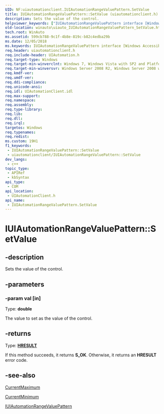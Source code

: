 ```yaml
---
UID: NF:uiautomationclient.IUIAutomationRangeValuePattern.SetValue
title: IUIAutomationRangeValuePattern::SetValue (uiautomationclient.h)
description: Sets the value of the control.
helpviewer_keywords: ["IUIAutomationRangeValuePattern interface [Windows Accessibility]","SetValue method","IUIAutomationRangeValuePattern.SetValue","IUIAutomationRangeValuePattern::SetValue","SetValue","SetValue method [Windows Accessibility]","SetValue method [Windows Accessibility]","IUIAutomationRangeValuePattern interface","uiauto.uiauto_IUIAutomationRangeValuePattern_SetValue","uiauto_IUIAutomationRangeValuePattern_SetValue","uiautomationclient/IUIAutomationRangeValuePattern::SetValue","winauto.uiauto_IUIAutomationRangeValuePattern_SetValue"]
old-location: winauto\uiauto_IUIAutomationRangeValuePattern_SetValue.htm
tech.root: WinAuto
ms.assetid: 599cb788-9c1f-4b8e-819c-b82c4edba29b
ms.date: 12/05/2018
ms.keywords: IUIAutomationRangeValuePattern interface [Windows Accessibility],SetValue method, IUIAutomationRangeValuePattern.SetValue, IUIAutomationRangeValuePattern::SetValue, SetValue, SetValue method [Windows Accessibility], SetValue method [Windows Accessibility],IUIAutomationRangeValuePattern interface, uiauto.uiauto_IUIAutomationRangeValuePattern_SetValue, uiauto_IUIAutomationRangeValuePattern_SetValue, uiautomationclient/IUIAutomationRangeValuePattern::SetValue, winauto.uiauto_IUIAutomationRangeValuePattern_SetValue
req.header: uiautomationclient.h
req.include-header: UIAutomation.h
req.target-type: Windows
req.target-min-winverclnt: Windows 7, Windows Vista with SP2 and Platform Update for Windows Vista, Windows XP with SP3 and Platform Update for Windows Vista [desktop apps only]
req.target-min-winversvr: Windows Server 2008 R2, Windows Server 2008 with SP2 and Platform Update for Windows Server 2008, Windows Server 2003 with SP2 and Platform Update for Windows Server 2008 [desktop apps only]
req.kmdf-ver: 
req.umdf-ver: 
req.ddi-compliance: 
req.unicode-ansi: 
req.idl: UIAutomationClient.idl
req.max-support: 
req.namespace: 
req.assembly: 
req.type-library: 
req.lib: 
req.dll: 
req.irql: 
targetos: Windows
req.typenames: 
req.redist: 
ms.custom: 19H1
f1_keywords:
 - IUIAutomationRangeValuePattern::SetValue
 - uiautomationclient/IUIAutomationRangeValuePattern::SetValue
dev_langs:
 - c++
topic_type:
 - APIRef
 - kbSyntax
api_type:
 - COM
api_location:
 - UIAutomationClient.h
api_name:
 - IUIAutomationRangeValuePattern.SetValue
---
```


# IUIAutomationRangeValuePattern::SetValue


## -description

Sets the value of the control.

## -parameters

### -param val [in]

Type: <b>double</b>

The value to set as the value of the control.

## -returns

Type: <b><a href="https://docs.microsoft.com/windows/desktop/WinProg/windows-data-types">HRESULT</a></b>

If this method succeeds, it returns <b xmlns:loc="http://microsoft.com/wdcml/l10n">S_OK</b>. Otherwise, it returns an <b xmlns:loc="http://microsoft.com/wdcml/l10n">HRESULT</b> error code.

## -see-also

<a href="https://docs.microsoft.com/windows/desktop/api/uiautomationclient/nf-uiautomationclient-iuiautomationrangevaluepattern-get_currentmaximum">CurrentMaximum</a>



<a href="https://docs.microsoft.com/windows/desktop/api/uiautomationclient/nf-uiautomationclient-iuiautomationrangevaluepattern-get_currentminimum">CurrentMinimum</a>



<a href="https://docs.microsoft.com/windows/desktop/api/uiautomationclient/nn-uiautomationclient-iuiautomationrangevaluepattern">IUIAutomationRangeValuePattern</a>

